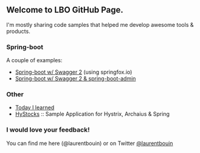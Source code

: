 ## Welcome to LBO GitHub Page.

I'm mostly sharing code samples that helped me develop awesome tools & products. 

### Spring-boot

A couple of examples:

 * [Spring-boot w/ Swagger 2](https://github.com/laurentbouin/boot-samples/tree/master/swagger2) (using springfox.io)
 * [Spring-boot w/ Swagger 2 & spring-boot-admin](https://github.com/laurentbouin/boot-samples/tree/master/swagger2-admin)

### Other 

* [Today I learned](https://github.com/laurentbouin/til/)
* [HyStocks](https://github.com/laurentbouin/hystocks) :: Sample Application for Hystrix, Archaius & Spring

### I would love your feedback!
You can find me here (@laurentbouin) or on Twitter [@laurentbouin](https://twitter.com/laurentbouin)


